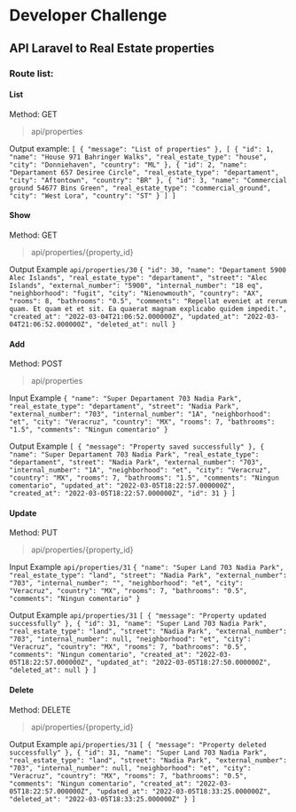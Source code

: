 # Developer Challenge
## API Laravel to Real Estate properties
### Route list:

#### List
Method: GET
>api/properties

Output example:
`[
    {
        "message": "List of properties"
    },
    [
        {
            "id": 1,
            "name": "House 971 Bahringer Walks",
            "real_estate_type": "house",
            "city": "Donniehaven",
            "country": "ML"
        },
        {
            "id": 2,
            "name": "Departament 657 Desiree Circle",
            "real_estate_type": "departament",
            "city": "Aftontown",
            "country": "BR"
        },
        {
            "id": 3,
            "name": "Commercial ground 54677 Bins Green",
            "real_estate_type": "commercial_ground",
            "city": "West Lora",
            "country": "ST"
        }
    ]
]`

#### Show
Method: GET
>api/properties/{property_id}

Output Example
`api/properties/30`
`{
    "id": 30,
    "name": "Departament 5900 Alec Islands",
    "real_estate_type": "departament",
    "street": "Alec Islands",
    "external_number": "5900",
    "internal_number": "18 eq",
    "neighborhood": "fugit",
    "city": "Nienowmouth",
    "country": "AX",
    "rooms": 8,
    "bathrooms": "0.5",
    "comments": "Repellat eveniet at rerum quam. Et quam et et sit. Ea quaerat magnam explicabo quidem impedit.",
    "created_at": "2022-03-04T21:06:52.000000Z",
    "updated_at": "2022-03-04T21:06:52.000000Z",
    "deleted_at": null
}`

#### Add
Method: POST
>api/properties

Input Example
`{
    "name": "Super Departament 703 Nadia Park",
    "real_estate_type": "departament",
    "street": "Nadia Park",
    "external_number": "703",
    "internal_number": "1A",
    "neighborhood": "et",
    "city": "Veracruz",
    "country": "MX",
    "rooms": 7,
    "bathrooms": "1.5",
    "comments": "Ningun comentario"
}`

Output Example
`[
    {
        "message": "Property saved successfully"
    },
    {
        "name": "Super Departament 703 Nadia Park",
        "real_estate_type": "departament",
        "street": "Nadia Park",
        "external_number": "703",
        "internal_number": "1A",
        "neighborhood": "et",
        "city": "Veracruz",
        "country": "MX",
        "rooms": 7,
        "bathrooms": "1.5",
        "comments": "Ningun comentario",
        "updated_at": "2022-03-05T18:22:57.000000Z",
        "created_at": "2022-03-05T18:22:57.000000Z",
        "id": 31
    }
]`

#### Update
Method: PUT
>api/properties/{property_id}

Input Example
`api/properties/31`
`{
    "name": "Super Land 703 Nadia Park",
    "real_estate_type": "land",
    "street": "Nadia Park",
    "external_number": "703",
    "internal_number": "",
    "neighborhood": "et",
    "city": "Veracruz",
    "country": "MX",
    "rooms": 7,
    "bathrooms": "0.5",
    "comments": "Ningun comentario"
}`

Output Example
`api/properties/31`
`[
    {
        "message": "Property updated successfully"
    },
    {
        "id": 31,
        "name": "Super Land 703 Nadia Park",
        "real_estate_type": "land",
        "street": "Nadia Park",
        "external_number": "703",
        "internal_number": null,
        "neighborhood": "et",
        "city": "Veracruz",
        "country": "MX",
        "rooms": 7,
        "bathrooms": "0.5",
        "comments": "Ningun comentario",
        "created_at": "2022-03-05T18:22:57.000000Z",
        "updated_at": "2022-03-05T18:27:50.000000Z",
        "deleted_at": null
    }
]`

#### Delete
Method: DELETE
>api/properties/{property_id}

Output Example
`api/properties/31`
`[
    {
        "message": "Property deleted successfully"
    },
    {
        "id": 31,
        "name": "Super Land 703 Nadia Park",
        "real_estate_type": "land",
        "street": "Nadia Park",
        "external_number": "703",
        "internal_number": null,
        "neighborhood": "et",
        "city": "Veracruz",
        "country": "MX",
        "rooms": 7,
        "bathrooms": "0.5",
        "comments": "Ningun comentario",
        "created_at": "2022-03-05T18:22:57.000000Z",
        "updated_at": "2022-03-05T18:33:25.000000Z",
        "deleted_at": "2022-03-05T18:33:25.000000Z"
    }
]`
